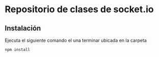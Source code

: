 # Repositorio de clases de socket.io

## Instalación

Ejecuta el siguiente comando el una terminar ubicada en la carpeta

 ``` npm install  ```